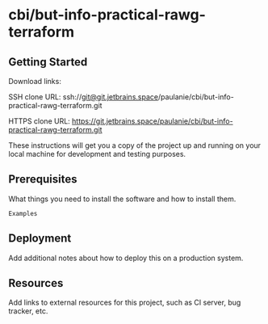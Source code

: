 # cbi/but-info-practical-rawg-terraform



## Getting Started

Download links:

SSH clone URL: ssh://git@git.jetbrains.space/paulanie/cbi/but-info-practical-rawg-terraform.git

HTTPS clone URL: https://git.jetbrains.space/paulanie/cbi/but-info-practical-rawg-terraform.git



These instructions will get you a copy of the project up and running on your local machine for development and testing purposes.

## Prerequisites

What things you need to install the software and how to install them.

```
Examples
```

## Deployment

Add additional notes about how to deploy this on a production system.

## Resources

Add links to external resources for this project, such as CI server, bug tracker, etc.

